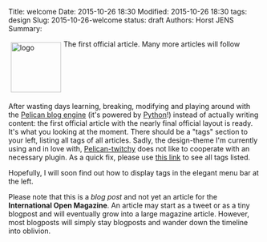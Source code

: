 Title: welcome
Date: 2015-10-26 18:30
Modified: 2015-10-26 18:30
tags: design
Slug: 2015-10-26-welcome
status: draft
Authors: Horst JENS
Summary: <div style="float: left; padding:5px"><img src="/images/doppeltuxklein.jpeg" width="100" alt="logo"></div> The first official article. Many more articles will follow<div style="clear:both;"></div>

After wasting days learning, breaking, modifying and playing around with the [Pelican blog engine](http://blog.getpelican.com/) (it's powered by [Python](http://www.python.org)!) instead of actually writing content: the first official article with the nearly final official layout is ready. It's what you looking at the moment. There should be a "tags" section to your left, listing all tags of all articles. Sadly, the design-theme I'm currently using and in love with, [Pelican-twitchy](https://github.com/ingwinlu/pelican-twitchy) does not like to cooperate with an necessary plugin. As a quick fix, please use [this link](http://internationalopenmagazine.org/tag) to see all tags listed. 

Hopefully, I will soon find out how to display tags in the elegant menu bar at the left.

Please note that this is a *blog post* and not yet an article for the **International Open Magazine**. An article may start as a tweet or as a tiny blogpost and will eventually grow into a large magazine article. However, most blogposts will simply stay blogposts and wander down the timeline into oblivion.


